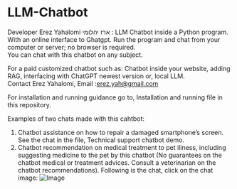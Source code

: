 # LLM-Chatbot 
Developer Erez Yahalomi ארז  יהלומי : LLM Chatbot inside a Python program. With an online interface to Ghatgpt.
Run the program and chat from your computer or server; no browser is required.   
You can chat with this chatbot on any subject.  

For a paid customized chatbot such as: Chatbot inside  your website, adding RAG, interfacing with ChatGPT newest version or, local LLM.   
Contact Erez Yahalomi, Email :erez.yah@gmail.com  


For installation and running guidance go to, Installation and running file in this repository.  

Examples of two chats made with this cahtbot:
1. Chatbot assistance on how to repair a damaged smartphone’s screen. See the chat in the file, Technical support chatbot demo.
2. Chatbot recommendation on medical treatment to pet illness, including suggesting medicine to the pet by this chatbot
 (No guarantees on the chatbot medical or treatment advices. Consult a veterinarian on the chatbot recommendations). Following is the chat, click on the chat image:
![Image](https://github.com/user-attachments/assets/ed77d5a5-24dc-43f8-9866-c90f809055d9)
